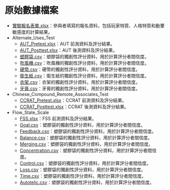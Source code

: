 # 原始數據檔案

- [實驗報名表單.xlsx](實驗報名表單.xlsx)：參與者填寫的報名資料，包括玩家特質、人格特質和動暈敏感度的計算結果。
- Alternate_Uses_Test
  - [AUT_Pretest.xlsx](Alternate_Uses_Test/AUT_Pretest.xlsx)：AUT 前測資料及評分結果。
  - [AUT_Posttest.xlsx](Alternate_Uses_Test/AUT_Posttest.xlsx)：AUT 後測資料及評分結果。
  - [塑膠袋.csv](Alternate_Uses_Test/塑膠袋.csv)：塑膠袋的獨創性評分資料，用於計算評分者間信度。
  - [吹風機.csv](Alternate_Uses_Test/吹風機.csv)：吹風機的獨創性評分資料，用於計算評分者間信度。
  - [硬幣.csv](Alternate_Uses_Test/硬幣.csv)：硬幣的獨創性評分資料，用於計算評分者間信度。
  - [衛生紙.csv](Alternate_Uses_Test/衛生紙.csv)：衛生紙的獨創性評分資料，用於計算評分者間信度。
  - [衣架.csv](Alternate_Uses_Test/衣架.csv)：衣架的獨創性評分資料，用於計算評分者間信度。
  - [牙膏.csv](Alternate_Uses_Test/牙膏.csv)：牙膏的獨創性評分資料，用於計算評分者間信度。
- Chinese_Compound_Remote_Associates_Test
  - [CCRAT_Pretest.xlsx](Chinese_Compound_Remote_Associates_Test/CCRAT_Pretest.xlsx)：CCRAT 前測資料及評分結果。
  - [CCRAT_Posttest.xlsx](Chinese_Compound_Remote_Associates_Test/CCRAT_Posttest.xlsx)：CCRAT 後測資料及評分結果。
- Flow_State_Scale
  - [FSS.xlsx](Flow_State_Scale/FSS.xlsx)：FSS 前測資料及評分結果。
  - [Goal.csv](Flow_State_Scale/Goal.csv)：塑膠袋的獨創性評分資料，用於計算評分者間信度。
  - [Feedback.csv](Flow_State_Scale/Feedback.csv)：塑膠袋的獨創性評分資料，用於計算評分者間信度。
  - [Balance.csv](Flow_State_Scale/Balance.csv)：塑膠袋的獨創性評分資料，用於計算評分者間信度。
  - [Merging.csv](Flow_State_Scale/Merging.csv)：塑膠袋的獨創性評分資料，用於計算評分者間信度。
  - [Concentration.csv](Flow_State_Scale/Concentration.csv)：塑膠袋的獨創性評分資料，用於計算評分者間信度。
  - [Control.csv](Flow_State_Scale/Control.csv)：塑膠袋的獨創性評分資料，用於計算評分者間信度。
  - [Loss.csv](Flow_State_Scale/Loss.csv)：塑膠袋的獨創性評分資料，用於計算評分者間信度。
  - [Time.csv](Flow_State_Scale/Time.csv)：塑膠袋的獨創性評分資料，用於計算評分者間信度。
  - [Autotelic.csv](Flow_State_Scale/Autotelic.csv)：塑膠袋的獨創性評分資料，用於計算評分者間信度。
